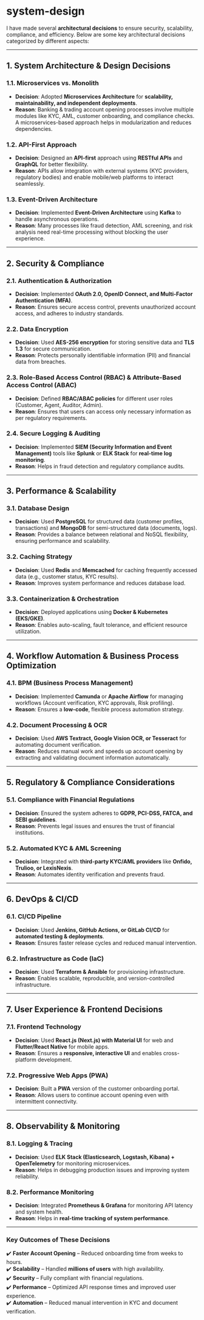# system-design

 I have made several **architectural decisions** to ensure security, scalability, compliance, and efficiency. Below are some key architectural decisions categorized by different aspects:

---

## **1. System Architecture & Design Decisions**
### **1.1. Microservices vs. Monolith**
- **Decision**: Adopted **Microservices Architecture** for **scalability, maintainability, and independent deployments**.
- **Reason**: Banking & trading account opening processes involve multiple modules like KYC, AML, customer onboarding, and compliance checks. A microservices-based approach helps in modularization and reduces dependencies.

### **1.2. API-First Approach**
- **Decision**: Designed an **API-first** approach using **RESTful APIs** and **GraphQL** for better flexibility.
- **Reason**: APIs allow integration with external systems (KYC providers, regulatory bodies) and enable mobile/web platforms to interact seamlessly.

### **1.3. Event-Driven Architecture**
- **Decision**: Implemented **Event-Driven Architecture** using **Kafka** to handle asynchronous operations.
- **Reason**: Many processes like fraud detection, AML screening, and risk analysis need real-time processing without blocking the user experience.

---

## **2. Security & Compliance**
### **2.1. Authentication & Authorization**
- **Decision**: Implemented **OAuth 2.0, OpenID Connect, and Multi-Factor Authentication (MFA)**.
- **Reason**: Ensures secure access control, prevents unauthorized account access, and adheres to industry standards.

### **2.2. Data Encryption**
- **Decision**: Used **AES-256 encryption** for storing sensitive data and **TLS 1.3** for secure communication.
- **Reason**: Protects personally identifiable information (PII) and financial data from breaches.

### **2.3. Role-Based Access Control (RBAC) & Attribute-Based Access Control (ABAC)**
- **Decision**: Defined **RBAC/ABAC policies** for different user roles (Customer, Agent, Auditor, Admin).
- **Reason**: Ensures that users can access only necessary information as per regulatory requirements.

### **2.4. Secure Logging & Auditing**
- **Decision**: Implemented **SIEM (Security Information and Event Management)** tools like **Splunk** or **ELK Stack** for **real-time log monitoring**.
- **Reason**: Helps in fraud detection and regulatory compliance audits.

---

## **3. Performance & Scalability**
### **3.1. Database Design**
- **Decision**: Used **PostgreSQL** for structured data (customer profiles, transactions) and **MongoDB** for semi-structured data (documents, logs).
- **Reason**: Provides a balance between relational and NoSQL flexibility, ensuring performance and scalability.

### **3.2. Caching Strategy**
- **Decision**: Used **Redis** and **Memcached** for caching frequently accessed data (e.g., customer status, KYC results).
- **Reason**: Improves system performance and reduces database load.

### **3.3. Containerization & Orchestration**
- **Decision**: Deployed applications using **Docker & Kubernetes (EKS/GKE)**.
- **Reason**: Enables auto-scaling, fault tolerance, and efficient resource utilization.

---

## **4. Workflow Automation & Business Process Optimization**
### **4.1. BPM (Business Process Management)**
- **Decision**: Implemented **Camunda** or **Apache Airflow** for managing workflows (Account verification, KYC approvals, Risk profiling).
- **Reason**: Ensures a **low-code**, flexible process automation strategy.

### **4.2. Document Processing & OCR**
- **Decision**: Used **AWS Textract, Google Vision OCR, or Tesseract** for automating document verification.
- **Reason**: Reduces manual work and speeds up account opening by extracting and validating document information automatically.

---

## **5. Regulatory & Compliance Considerations**
### **5.1. Compliance with Financial Regulations**
- **Decision**: Ensured the system adheres to **GDPR, PCI-DSS, FATCA, and SEBI guidelines**.
- **Reason**: Prevents legal issues and ensures the trust of financial institutions.

### **5.2. Automated KYC & AML Screening**
- **Decision**: Integrated with **third-party KYC/AML providers** like **Onfido, Trulioo, or LexisNexis**.
- **Reason**: Automates identity verification and prevents fraud.

---

## **6. DevOps & CI/CD**
### **6.1. CI/CD Pipeline**
- **Decision**: Used **Jenkins, GitHub Actions, or GitLab CI/CD** for **automated testing & deployments**.
- **Reason**: Ensures faster release cycles and reduced manual intervention.

### **6.2. Infrastructure as Code (IaC)**
- **Decision**: Used **Terraform & Ansible** for provisioning infrastructure.
- **Reason**: Enables scalable, reproducible, and version-controlled infrastructure.

---

## **7. User Experience & Frontend Decisions**
### **7.1. Frontend Technology**
- **Decision**: Used **React.js (Next.js) with Material UI** for web and **Flutter/React Native** for mobile apps.
- **Reason**: Ensures a **responsive, interactive UI** and enables cross-platform development.

### **7.2. Progressive Web Apps (PWA)**
- **Decision**: Built a **PWA** version of the customer onboarding portal.
- **Reason**: Allows users to continue account opening even with intermittent connectivity.

---

## **8. Observability & Monitoring**
### **8.1. Logging & Tracing**
- **Decision**: Used **ELK Stack (Elasticsearch, Logstash, Kibana) + OpenTelemetry** for monitoring microservices.
- **Reason**: Helps in debugging production issues and improving system reliability.

### **8.2. Performance Monitoring**
- **Decision**: Integrated **Prometheus & Grafana** for monitoring API latency and system health.
- **Reason**: Helps in **real-time tracking of system performance**.

---

### **Key Outcomes of These Decisions**
✔️ **Faster Account Opening** – Reduced onboarding time from weeks to hours.  
✔️ **Scalability** – Handled **millions of users** with high availability.  
✔️ **Security** – Fully compliant with financial regulations.  
✔️ **Performance** – Optimized API response times and improved user experience.  
✔️ **Automation** – Reduced manual intervention in KYC and document verification.  
